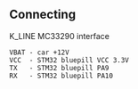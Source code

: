## Connecting

K_LINE MC33290 interface

```
VBAT - car +12V
VCC  - STM32 bluepill VCC 3.3V
TX   - STM32 bluepill PA9
RX   - STM32 bluepill PA10
```

